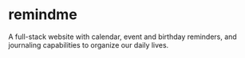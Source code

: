 # remindme
A full-stack website with calendar, event and birthday reminders, and journaling capabilities to organize our daily lives.
